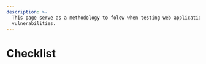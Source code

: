 ```yaml
---
description: >-
  This page serve as a methodology to folow when testing web applications for
  vulnerabilities.
---
```


# Checklist

